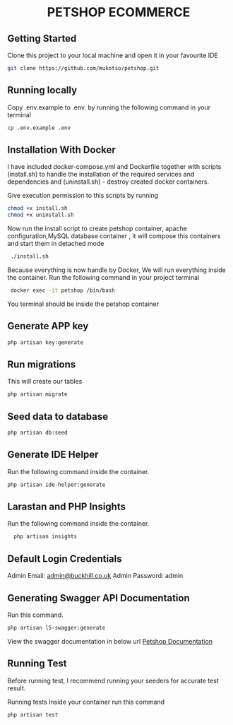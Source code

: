 <h1 align="center">PETSHOP ECOMMERCE </h1>

## Getting Started
Clone this project to your local machine and open it in your favourite IDE
```bash
git clone https://github.com/mukotso/petshop.git
```
## Running locally
Copy .env.example to .env. by running the following command in your terminal

```bash
cp .env.example .env 
```

## Installation With Docker
I have included docker-compose.yml and Dockerfile together with scripts (install.sh) to handle the installation of the required services and dependencies  and (uninstall.sh) - destroy created docker containers.

Give execution permission to this scripts by running
```bash
chmod +x install.sh 
chmod +x uninstall.sh 
```
Now run the install script to create petshop container, apache configuration,MySQL database container , it will compose this containers and start them in detached mode

```bash
 ./install.sh 
```

Because everything is now handle by Docker, We will run everything inside the container.
Run the following command in your project terminal

```bash
 docker exec -it petshop /bin/bash
```
You terminal should be inside the petshop container


## Generate  APP key

```bash
php artisan key:generate
```

## Run migrations
This will create our tables
```bash
php artisan migrate
```

## Seed data to database

```bash
php artisan db:seed
```

## Generate IDE Helper
Run the following command inside the container.
```bash
php artisan ide-helper:generate
```
## Larastan and PHP Insights
Run the following command inside the container.

```bash
  php artisan insights
```

## Default Login Credentials
Admin Email:  admin@buckhill.co.uk
Admin Password: admin


## Generating Swagger API Documentation
Run this command.
```bash
php artisan l5-swagger:generate
```

View the swagger documentation in below url
[Petshop Documentation](http://localhost:8082/api/petshop-documentation)



## Running Test

Before running test, I recommend running your seeders for accurate test result.

Running tests
Inside your container run this command
```bash
php artisan test
```

